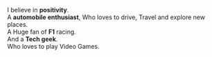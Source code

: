 I believe in **positivity**.  
A **automobile enthusiast**, Who loves to drive, Travel and explore new places.  
A Huge fan of **F1** racing.  
And a **Tech geek**.  
Who loves to play Video Games. 